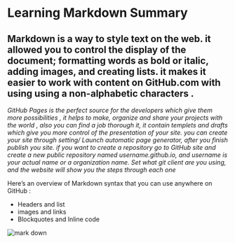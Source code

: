 # Learning Markdown Summary

## Markdown is a way to style text on the web. it allowed you to control the display of the document; formatting words as bold or italic, adding images, and creating lists. it makes it easier to work with content on GitHub.com with using using a non-alphabetic characters . 

*GitHub Pages is the perfect source for the developers which give them more possibilities , it helps to make, organize and share your projects with the world , also you can find a job thorough it, it contain templets and drafts which give you more control of the presentation of your site. you can create your site through setting/ Launch automatic page generator, after you finish publish you site. if you want to create a repository go to GitHub site and create a new public repository named username.github.io, and username is your actual name or a organization name. Set what git client are you using, and the website will show you the steps through each one*

Here’s an overview of Markdown syntax that you can use anywhere on GitHub : 

* Headers and list 
* images and links
* Blockquotes and Inline code 


![mark down](https://miro.medium.com/max/3840/1*ujnB2qJAGRZKzIvkykxHzg.jpeg)



